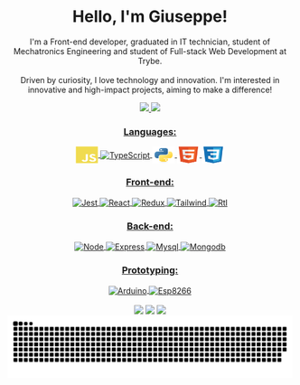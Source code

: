 <h1 align="center">Hello, I'm Giuseppe!</h1>
<p align="center">
  I'm a Front-end developer, graduated in IT technician, student of Mechatronics Engineering and student of Full-stack Web Development at Trybe.
  <br/>
  <br/>
  Driven by curiosity, I love technology and innovation. I'm interested in innovative and high-impact projects, aiming to make a difference!
</p>

<div align="center">
  <a href="https://github.com/giuseppeusn">
  <img height="165em" src="https://github-readme-stats.vercel.app/api?username=giuseppeusn&show_icons=true&theme=algolia&include_all_commits=true&count_private=true"/>
  <img height="165em" src="https://github-readme-stats.vercel.app/api/top-langs/?username=giuseppeusn&layout=compact&langs_count=7&theme=algolia"/>
</div>

<div align="center">
  <div align="center">
    <h3>Languages:</h3>
    <img align="center" title="JavaScript" alt="JavaScript" height="30" width="40" src="https://raw.githubusercontent.com/devicons/devicon/master/icons/javascript/javascript-plain.svg">
    <img align="center" title="TypeScript" alt="TypeScript" height="30" width="40" src="https://cdn.jsdelivr.net/gh/devicons/devicon/icons/typescript/typescript-original.svg">
    <img align="center" title="Python" alt="Python" height="30" width="40" src="https://raw.githubusercontent.com/devicons/devicon/master/icons/python/python-original.svg">
    <img align="center" title="HTML5" alt="HTML" height="30" width="40" src="https://raw.githubusercontent.com/devicons/devicon/master/icons/html5/html5-original.svg">
    <img align="center" title="CSS3"  alt="CSS" height="30" width="40" src="https://raw.githubusercontent.com/devicons/devicon/master/icons/css3/css3-original.svg">
  </div>

  <div>
    <h3>Front-end:</h3>
    <img align="center" title="Jest" alt="Jest" height="30" width="40" src="https://cdn.jsdelivr.net/gh/devicons/devicon/icons/jest/jest-plain.svg" />
    <img align="center" title="React.js" alt="React" height="35" width="45" src="https://cdn.jsdelivr.net/gh/devicons/devicon/icons/react/react-original-wordmark.svg" />
    <img align="center" title="Redux.js" alt="Redux" height="35" width="45" src="https://cdn.jsdelivr.net/gh/devicons/devicon/icons/redux/redux-original.svg" />
    <img align="center" title="Tailwind CSS" alt="Tailwind" height="35" width="45" src="https://cdn.jsdelivr.net/gh/devicons/devicon/icons/tailwindcss/tailwindcss-plain.svg" />
    <img align="center" title="RTL" alt="Rtl" height="35" width="35" src="https://testing-library.com/img/octopus-64x64.png" />
  </div>
  
  <div>
    <h3>Back-end:</h3>
    <img align="center" title="Node.js" alt="Node" height="30" width="40" src="https://cdn.jsdelivr.net/gh/devicons/devicon/icons/nodejs/nodejs-original.svg">
    <img align="center" title="Express.js" alt="Express" height="30" width="40" src="https://cdn.jsdelivr.net/gh/devicons/devicon/icons/express/express-original.svg">
    <img align="center" title="MySQL" alt="Mysql" height="60" width="55" src="https://cdn.jsdelivr.net/gh/devicons/devicon/icons/mysql/mysql-original-wordmark.svg">
    <img align="center" title="MongoDB" alt="Mongodb" height="50" width="40" src="https://cdn.jsdelivr.net/gh/devicons/devicon/icons/mongodb/mongodb-plain-wordmark.svg">
  </div>
  
  <div>
    <h3>Prototyping:</h3>
    <img align="center" title="Arduino" alt="Arduino" height="40" width="50" src="https://cdn.jsdelivr.net/gh/devicons/devicon/icons/arduino/arduino-original-wordmark.svg" />
    <img align="center" title="ESP8266" alt="Esp8266" height="25" src="http://visystem.ddns.net:7442/imagenes/esp8266.png" />
  </div>
</div>

<br>

<div align="center">
  <a href="https://www.instagram.com/giuseppe_usn/" target="_blank"><img width="150" src="https://img.shields.io/badge/-Instagram-%23E4405F?style=for-the-badge&logo=instagram&logoColor=white" target="_blank"></a>
  <a href="mailto:giuseppeuhlmann@gmail.com"><img width="107" src="https://img.shields.io/badge/-Gmail-%23333?style=for-the-badge&logo=gmail&logoColor=white" target="_blank"></a>
  <a href="https://www.linkedin.com/in/giuseppe-nunes/" target="_blank"><img  width="134" src="https://img.shields.io/badge/-LinkedIn-%230077B5?style=for-the-badge&logo=linkedin&logoColor=white" target="_blank"></a>
</div>

<div align="center">
  <img align="center" alt="Snake contribution" src="https://github.com/giuseppeusn/giuseppeusn/blob/output/github-contribution-grid-snake.svg" />
</div>

